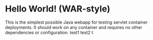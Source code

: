 Hello World! (WAR-style)
===============

This is the simplest possible Java webapp for testing servlet container deployments.  It should work on any container and requires no other dependencies or configuration.
test1
test2
t
